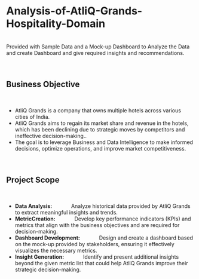 # Analysis-of-AtliQ-Grands-Hospitality-Domain
<br />
Provided with Sample Data and a Mock-up Dashboard to Analyze the Data and create Dashboard and give required insights and recommendations.
<br /><br /><br />

## Business Objective
<br />

* AtliQ Grands  is a company that owns multiple hotels across various cities of India.
* AtliQ Grands aims to regain its market share and revenue in the hotels, which has been declining due to strategic moves by competitors and ineffective decision-making..
* The goal is to leverage Business and Data Intelligence to make informed decisions, optimize operations, and improve market competitiveness.
<br /><br /><br />

## Project Scope
<br />

* **Data Analysis:**  $~~~~~~~~~~~$  Analyze historical data provided by AtliQ Grands to extract meaningful insights and trends. <br />
* **MetricCreation:**  $~~~~~~~~~~~$  Develop key performance indicators (KPIs) and metrics that align with the business objectives and are required for decision-making. <br />
* **Dashboard Development:**  $~~~~~~~~~~~$  Design and create a dashboard based on the mock-up provided by stakeholders, ensuring it effectively visualizes the necessary metrics. <br />
* **Insight Generation:**  $~~~~~~~~~~~$  Identify and present additional insights beyond the given metric list that could help AtliQ Grands improve their strategic decision-making. <br />
<br /><br /><br />


